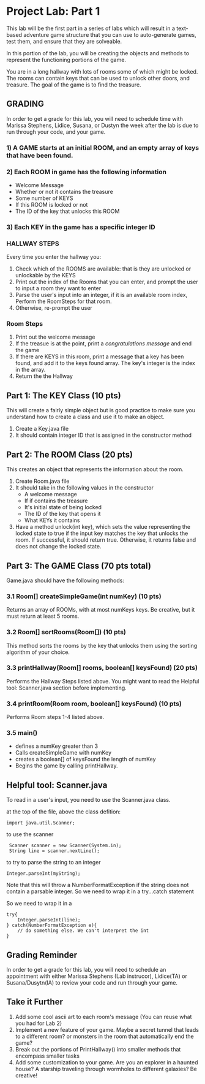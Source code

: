 # Project Lab: Part 1 

This lab will be the first part in a series of labs which will result in a text-based adventure game structure that you can use to auto-generate games, test them, and ensure that they are solveable. 

In this portion of the lab, you will be creating the objects and methods to represent the functioning portions of the game.

You are in a long hallway with lots of rooms some of which might be locked. The rooms can contain keys that can be used to unlock other doors, and treasure. The goal of the game is to find the treasure. 

## GRADING
In order to get a grade for this lab, you will need to schedule time with Marissa Stephens, Lidice, Susana, or Dustyn the week after the lab is due to run through your code, and your game.   

### 1) A GAME starts at an initial ROOM, and an empty array of keys that have been found.

### 2) Each  ROOM in game has the following information
* Welcome Message
* Whether or not it contains the treasure 
* Some number of KEYS
* If this ROOM is locked or not
* The ID of the key that unlocks this ROOM

### 3) Each KEY in the game has a specific integer ID

### HALLWAY STEPS

Every time you enter the hallway you:
1. Check which of the ROOMS are available: that is they are unlocked or unlockable by the KEYS
2. Print out the index of the Rooms that you can enter, and prompt the user to input a room they want to enter
3. Parse the user's input into an integer, if it is an available room index, Perform the RoomSteps for that room.
4. Otherwise, re-prompt the user


### Room Steps
1. Print out the welcome message
2. If the treasue is at the point, print a *congratulations message* and end the game
3. If there are KEYS in this room, print a message that a key has been found, and add it to the keys found array. The key's integer is the index in the array.
4. Return the the Hallway


## Part 1: The KEY Class (10 pts)
This will create a fairly simple object but is good practice to make sure you understand how to create a class and use it to make an object.
1. Create a Key.java file
2. It should contain integer ID that is assigned in the constructor method

## Part 2: The ROOM Class (20 pts)
This creates an object that represents the information about the room. 
1. Create Room.java file
2. It should take in the following values in the constructor
   * A welcome message
   * If if contains the treasure
   * It's initial state of being locked
   * The ID of the key that opens it
   * What KEYs it contains
3. Have a method unlock(int key), which sets the value representing the locked state to true if the input key matches the key that unlocks the room. If successful, it should return true. Otherwise, it returns false and does not change the locked state.


## Part 3: The GAME Class (70 pts total)
Game.java should have the following methods:
### 3.1 Room[] createSimpleGame(int numKey) (10 pts)
Returns an array of ROOMs, with at most numKeys keys. Be creative, but it must return at least 5 rooms.

### 3.2 Room[] sortRooms(Room[]) (10 pts)
This method sorts the rooms by the key that unlocks them using the sorting algorithm of your choice.

### 3.3 printHallway(Room[] rooms, boolean[] keysFound) (20 pts)
Performs the Hallway Steps listed above. You might want to read the Helpful tool: Scanner.java section before implementing.

### 3.4 printRoom(Room room, boolean[] keysFound) (10 pts)
Performs Room steps 1-4 listed above. 

### 3.5 main()
* defines a numKey greater than 3
* Calls createSimpleGame with numKey
* creates a boolean[] of keysFound the length of numKey
* Begins the game by calling printHallway. 


## Helpful tool: Scanner.java 
To read in a user's input, you need to use the Scanner.java class. 

at the top of the file, above the class defition:
```
import java.util.Scanner;
```

to use the scanner
```
 Scanner scanner = new Scanner(System.in);
 String line = scanner.nextLine();
 ```
 to try to parse the string to an integer
 
 ```
 Integer.parseInt(myString);
 ```
 
 Note that this will throw a NumberFormatException if the string does not contain a parsable integer. So we need to wrap it in a try...catch statement
 
 So we need to wrap it in a 
 
 ```
 try{ 
     Integer.parseInt(line);
 } catch(NumberFormatException e){
     // do something else. We can't interpret the int
 }
 ```
## Grading Reminder
In order to get a grade for this lab, you will need to schedule an appointment with either Marissa Stephens (Lab instrucor), Lidice(TA) or Susana/Dusytn(IA) to review your code and run through your game. 

## Take it Further
1. Add some cool ascii art to each room's message (You can reuse what you had for Lab 2)
2. Implement a new feature of your game. Maybe a secret tunnel that leads to a different room? or monsters in the room that automatically end the game?
3. Break out the portions of PrintHallway() into smaller methods that encompass smaller tasks
4. Add some customization to your game. Are you an explorer in a haunted house? A starship traveling through wormholes to different galaxies? Be creative!

